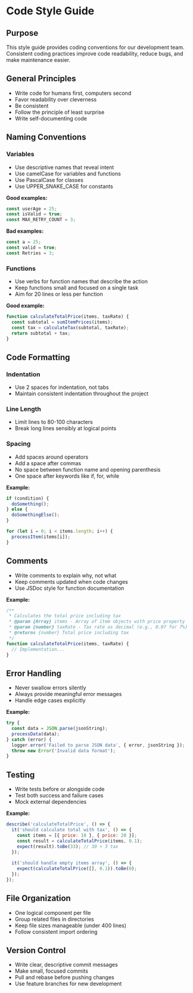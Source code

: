 # Code Style Guide

## Purpose

This style guide provides coding conventions for our development team. Consistent coding practices improve code readability, reduce bugs, and make maintenance easier.

## General Principles

* Write code for humans first, computers second
* Favor readability over cleverness
* Be consistent
* Follow the principle of least surprise
* Write self-documenting code

## Naming Conventions

### Variables

* Use descriptive names that reveal intent
* Use camelCase for variables and functions
* Use PascalCase for classes
* Use UPPER_SNAKE_CASE for constants

**Good examples:**

```javascript
const userAge = 25;
const isValid = true;
const MAX_RETRY_COUNT = 3;
```

**Bad examples:**

```javascript
const a = 25;
const valid = true;
const Retries = 3;
```

### Functions

* Use verbs for function names that describe the action
* Keep functions small and focused on a single task
* Aim for 20 lines or less per function

**Good example:**

```javascript
function calculateTotalPrice(items, taxRate) {
  const subtotal = sumItemPrices(items);
  const tax = calculateTax(subtotal, taxRate);
  return subtotal + tax;
}
```

## Code Formatting

### Indentation

* Use 2 spaces for indentation, not tabs
* Maintain consistent indentation throughout the project

### Line Length

* Limit lines to 80-100 characters
* Break long lines sensibly at logical points

### Spacing

* Add spaces around operators
* Add a space after commas
* No space between function name and opening parenthesis
* One space after keywords like if, for, while

**Example:**

```javascript
if (condition) {
  doSomething();
} else {
  doSomethingElse();
}

for (let i = 0; i < items.length; i++) {
  processItem(items[i]);
}
```

## Comments

* Write comments to explain why, not what
* Keep comments updated when code changes
* Use JSDoc style for function documentation

**Example:**

```javascript
/**
 * Calculates the total price including tax
 * @param {Array} items - Array of item objects with price property
 * @param {number} taxRate - Tax rate as decimal (e.g., 0.07 for 7%)
 * @returns {number} Total price including tax
 */
function calculateTotalPrice(items, taxRate) {
  // Implementation...
}
```

## Error Handling

* Never swallow errors silently
* Always provide meaningful error messages
* Handle edge cases explicitly

**Example:**

```javascript
try {
  const data = JSON.parse(jsonString);
  processData(data);
} catch (error) {
  logger.error('Failed to parse JSON data', { error, jsonString });
  throw new Error('Invalid data format');
}
```

## Testing

* Write tests before or alongside code
* Test both success and failure cases
* Mock external dependencies

**Example:**

```javascript
describe('calculateTotalPrice', () => {
  it('should calculate total with tax', () => {
    const items = [{ price: 10 }, { price: 20 }];
    const result = calculateTotalPrice(items, 0.1);
    expect(result).toBe(33); // 30 + 3 tax
  });
  
  it('should handle empty items array', () => {
    expect(calculateTotalPrice([], 0.1)).toBe(0);
  });
});
```

## File Organization

* One logical component per file
* Group related files in directories
* Keep file sizes manageable (under 400 lines)
* Follow consistent import ordering

## Version Control

* Write clear, descriptive commit messages
* Make small, focused commits
* Pull and rebase before pushing changes
* Use feature branches for new development
